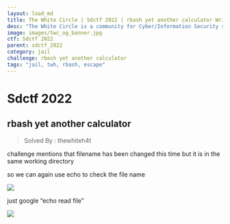 ```yaml
---
layout: load_md
title: The White Circle | Sdctf 2022 | rbash yet another calculator Writeup
desc: "The White Circle is a community for Cyber/Information Security students, enthusiasts and professionals. You can discuss anything related to Security, share your knowledge with others, get help when you need it and proceed further in your journey with amazing people from all over the world."
image: images/twc_og_banner.jpg
ctf: Sdctf 2022
parent: sdctf_2022
category: jail
challenge: rbash yet another calculator
tags: "jail, twh, rbash, escape"
---
```


<h1 class="heading card-title white-text">Sdctf 2022</h1>



## rbash yet another calculator
> Solved By : thewhiteh4t

challenge mentions that filename has been changed this time but it is in the same working directory

so we can again use echo to check the file name

![](https://i.imgur.com/cViiit2.png)


just google “echo read file”


![](https://i.imgur.com/PybHNWT.png)
